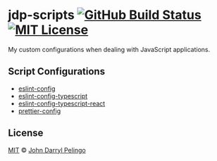 # jdp-scripts [![GitHub Build Status][shield-github-build-status]][shield-github-build-status] [![MIT License][shield-license]][license]

My custom configurations when dealing with JavaScript applications.

## Script Configurations

- [eslint-config](./packages/eslint-config)
- [eslint-config-typescript](./packages/eslint-config-typescript)
- [eslint-config-typescript-react](./packages/eslint-config-typescript-react)
- [prettier-config](./packages/prettier-config)

## License

[MIT][license] &copy; [John Darryl Pelingo][me]

[license]: LICENSE
[me]: https://johndpelingo.com/
[shield-github-build-status]:
  https://github.com/john-d-pelingo/jdp-scripts/workflows/npm-publish/badge.svg
[shield-license]: https://img.shields.io/badge/License-MIT-lavender.svg
